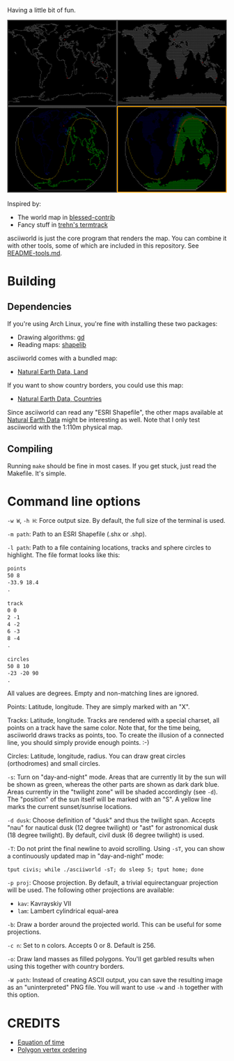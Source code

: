 Having a little bit of fun.

![asciiworld](/asciiworld.png?raw=true)

Inspired by:

*  The world map in [blessed-contrib](https://github.com/yaronn/blessed-contrib)
*  Fancy stuff in [trehn's termtrack](https://github.com/trehn/termtrack)

asciiworld is just the core program that renders the map. You can combine it with other tools, some of which are included in this repository. See [README-tools.md](/README-tools.md).

Building
========

Dependencies
------------

If you're using Arch Linux, you're fine with installing these two packages:

*  Drawing algorithms: [gd](https://www.archlinux.org/packages/extra/x86_64/gd/)
*  Reading maps: [shapelib](https://www.archlinux.org/packages/community/x86_64/shapelib/)

asciiworld comes with a bundled map:

*  [Natural Earth Data, Land](http://www.naturalearthdata.com/downloads/110m-physical-vectors/110m-land/)

If you want to show country borders, you could use this map:

*  [Natural Earth Data, Countries](http://www.naturalearthdata.com/downloads/110m-cultural-vectors/110m-admin-0-countries/)

Since asciiworld can read any "ESRI Shapefile", the other maps available at [Natural Earth Data](http://www.naturalearthdata.com) might be interesting as well. Note that I only test asciiworld with the 1:110m physical map.

Compiling
---------

Running `make` should be fine in most cases. If you get stuck, just read the Makefile. It's simple.

Command line options
====================

`-w W`, `-h H`: Force output size. By default, the full size of the terminal is used.

`-m path`: Path to an ESRI Shapefile (.shx or .shp).

`-l path`: Path to a file containing locations, tracks and sphere circles to highlight. The file format looks like this:

    points
    50 8
    -33.9 18.4
    .
    
    track
    0 0
    2 -1
    4 -2
    6 -3
    8 -4
    .
    
    circles
    50 8 10
    -23 -20 90
    .

All values are degrees. Empty and non-matching lines are ignored.

Points: Latitude, longitude. They are simply marked with an "X".

Tracks: Latitude, longitude. Tracks are rendered with a special charset, all points on a track have the same color. Note that, for the time being, asciiworld draws tracks as points, too. To create the illusion of a connected line, you should simply provide enough points. :-)

Circles: Latitude, longitude, radius. You can draw great circles (orthodromes) and small circles.

`-s`: Turn on "day-and-night" mode. Areas that are currently lit by the sun will be shown as green, whereas the other parts are shown as dark dark blue. Areas currently in the "twilight zone" will be shaded accordingly (see `-d`). The "position" of the sun itself will be marked with an "S". A yellow line marks the current sunset/sunrise locations.

`-d dusk`: Choose definition of "dusk" and thus the twilight span. Accepts "nau" for nautical dusk (12 degree twilight) or "ast" for astronomical dusk (18 degree twilight). By default, civil dusk (6 degree twilight) is used.

`-T`: Do not print the final newline to avoid scrolling. Using `-sT`, you can show a continuously updated map in "day-and-night" mode:

    tput civis; while ./asciiworld -sT; do sleep 5; tput home; done

`-p proj`: Choose projection. By default, a trivial equirectanguar projection will be used. The following other projections are available:

*  `kav`: Kavrayskiy VII
*  `lam`: Lambert cylindrical equal-area

`-b`: Draw a border around the projected world. This can be useful for some projections.

`-c n`: Set to n colors. Accepts 0 or 8. Default is 256.

`-o`: Draw land masses as filled polygons. You'll get garbled results when using this together with country borders.

`-W path`: Instead of creating ASCII output, you can save the resulting image as an "uninterpreted" PNG file. You will want to use `-w` and `-h` together with this option.

CREDITS
=======

*  [Equation of time](http://lexikon.astronomie.info/zeitgleichung/)
*  [Polygon vertex ordering](http://debian.fmi.uni-sofia.bg/~sergei/cgsr/docs/clockwise.htm)
